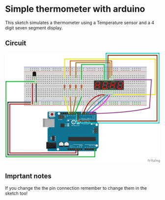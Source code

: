 # Simple thermometer with arduino

This sketch simulates a thermometer using a Temperature sensor and a 4 digit seven segment display.

## Circuit

<img src="circuit.png" alt="circuit">

## Imprtant notes

If you change the the pin connection remember to change them in the sketch too!
